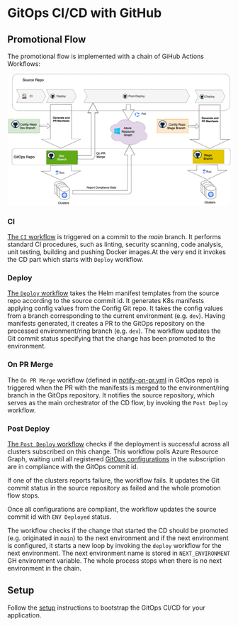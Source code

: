 # GitOps CI/CD with GitHub

## Promotional Flow

The promotional flow is implemented with a chain of GiHub Actions Workflows:

![promotion-flow](../docs/images/gh-promotion-flow.png)

### CI

[The `CI` workflow](../.github/workflows/templates/ci.yml)  is triggered on a commit to the *main* branch. It performs standard CI procedures, such as linting, security scanning, code analysis, unit testing, building and pushing Docker images.At the very end it invokes the CD part which starts with `Deploy` workflow.

### Deploy

[The `Deploy` workflow](../.github/workflows/templates/cd.yml) takes the Helm manifest templates from the source repo according to the source commit id. It generates K8s manifests applying config values from the Config Git repo. It takes the config values from a branch corresponding to the current environment (e.g. `dev`). Having manifests generated, it creates a PR to the GitOps repository on the processed environment/ring branch (e.g. `dev`). The workflow updates the Git commit status specifying that the change has been promoted to the environment.

### On PR Merge

The `On PR Merge` workflow (defined in [notify-on-pr.yml](../.github/workflows/templates/notify-on-pr.yml) in GitOps repo) is triggered when the PR with the manifests is merged to the environment/ring branch in the GitOps repository. It notifies the source repository, which serves as the main orchestrator of the CD flow, by invoking the `Post Deploy` workflow.

### Post Deploy

[The `Post Deploy` workflow](../.github/workflows/templates/post-deployment.yml) checks if the deployment is successful across all clusters subscribed on this change. This workflow polls Azure Resource Graph, waiting until all registered [GitOps configurations](https://learn.microsoft.com/en-us/azure/azure-arc/kubernetes/conceptual-gitops-flux2) in the subscription are in compliance with the GitOps commit id.

If one of the clusters reports failure, the workflow fails. It updates the Git commit status in the source repository as failed and the whole promotion flow stops.

Once all configurations are compliant, the workflow updates the source commit id with `ENV Deployed` status.

The workflow checks if the change that started the CD should be promoted (e.g. originated in `main`) to the next environment and if the next environment is configured, it starts a new loop by invoking the `deploy` workflow for the next environment. The next environment name is stored in `NEXT_ENVIRONMENT` GH environment variable. The whole process stops when there is no next environment in the chain.

## Setup

Follow the [setup](./setup.md) instructions to bootstrap the GitOps CI/CD for your application.

